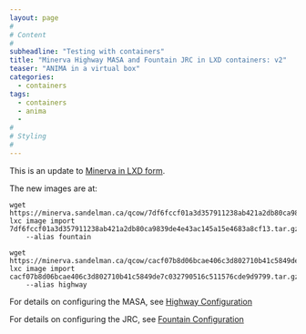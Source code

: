```yaml
---
layout: page
#
# Content
#
subheadline: "Testing with containers"
title: "Minerva Highway MASA and Fountain JRC in LXD containers: v2"
teaser: "ANIMA in a virtual box"
categories:
  - containers
tags:
  - containers
  - anima
  -
#
# Styling
#
---
```


This is an update to [Minerva in LXD form](/containers/2018/10/20/minerva-in-lxd-form).

The new images are at:

    wget https://minerva.sandelman.ca/qcow/7df6fccf01a3d357911238ab421a2db80ca9839de4e43ac145a15e4683a8cf13.tar.gz
    lxc image import 7df6fccf01a3d357911238ab421a2db80ca9839de4e43ac145a15e4683a8cf13.tar.gz
        --alias fountain

    wget https://minerva.sandelman.ca/qcow/cacf07b8d06bcae406c3d802710b41c5849de7c032790516c511576cde9d9799.tar.gz
    lxc image import cacf07b8d06bcae406c3d802710b41c5849de7c032790516c511576cde9d9799.tar.gz\
        --alias highway

For details on configuring the MASA, see [Highway Configuration](/highway/configuration)

For details on configuring the JRC, see [Fountain Configuration](/fountain/configuration)






